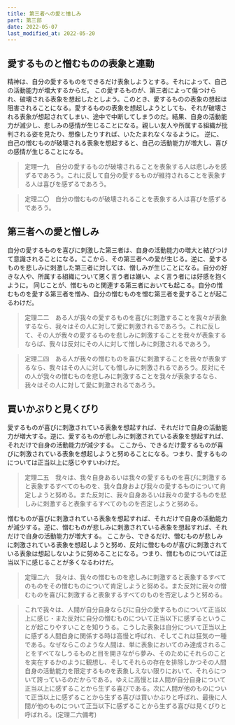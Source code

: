 ```yaml
---
title: 第三者への愛と憎しみ
part: 第三部
date: 2022-05-07
last_modified_at: 2022-05-20
---
```


## 愛するものと憎むものの表象と連動

精神は、自分の愛するものをできるだけ表象しようとする。それによって、自己の活動能力が増大するからだ。
この愛するものが、第三者によって傷つけられ、破壊される表象を想起したとしよう。このとき、愛するものの表象の想起は阻害されることになる。愛するものの表象を想起しようとしても、それが破壊される表象が想起されてしまい、途中で中断してしまうのだ。結果、自身の活動能力が減少し、悲しみの感情が生じることになる。親しい友人や所属する組織が批判される姿を見たり、想像したりすれば、いたたまれなくなるように。
逆に、自己の憎むものが破壊される表象を想起すると、自己の活動能力が増大し、喜びの感情が生じることになる。

>定理一九　自分の愛するものが破壊されることを表象する人は悲しみを感ずるであろう。これに反して自分の愛するものが維持されることを表象する人は喜びを感ずるであろう。

>定理二〇　自分の憎むものが破壊されることを表象する人は喜びを感ずるであろう。

## 第三者への愛と憎しみ

自分の愛するものを喜びに刺激した第三者は、自身の活動能力の増大と結びつけて意識されることになる。ここから、その第三者への愛が生じる。逆に、愛するものを悲しみに刺激した第三者に対しては、憎しみが生じことになる。自分の好きな人や、所属する組織について悪く言う者は嫌い、よく言う者には好感を抱くように。
同じことが、憎むものと関連する第三者においても起こる。自分の憎むものを愛する第三者を憎み、自分の憎むものを憎む第三者を愛することが起こるわけだ。

>定理二二　ある人が我々の愛するものを喜びに刺激することを我々が表象するなら、我々はその人に対して愛に刺激されるであろう。これに反して、その人が我々の愛するものを悲しみに刺激することを我々が表象するならば、我々は反対にその人に対して憎しみに刺激されるであろう。

>定理二四　ある人が我々の憎むものを喜びに刺激することを我々が表象するなら、我々はその人に対しても憎しみに刺激されるであろう。反対にその人が我々の憎むものを悲しみに刺激することを我々が表象するなら、我々はその人に対して愛に刺激されるであろう。

## 買いかぶりと見くびり

愛するものが喜びに刺激されている表象を想起すれば、それだけで自身の活動能力が増大する。逆に、愛するものが悲しみに刺激されている表象を想起すれば、それだけで自身の活動能力が減少する。
ここから、できるだけ愛するものが喜びに刺激されている表象を想起しようと努めることになる。つまり、愛するものについては正当以上に感じやすいわけだ。

>定理二五　我々は、我々自身あるいは我々の愛するものを喜びに刺激すると表象するすべてのものを、我々自身および我々の愛するものについて肯定しようと努める。また反対に、我々自身あるいは我々の愛するものを悲しみに刺激すると表象するすべてのものを否定しようと努める。

憎むものが喜びに刺激されている表象を想起すれば、それだけで自身の活動能力が減少する。逆に、憎むものが悲しみに刺激されている表象を想起すれば、それだけで自身の活動能力が増大する。
ここから、できるだけ、憎むものが悲しみに刺激されている表象を想起しようと努め、反対に憎むものが喜びに刺激されている表象は想起しないように努めることになる。つまり、憎むものについては正当以下に感じることが多くなるわけだ。

>定理二六　我々は、我々の憎むものを悲しみに刺激すると表象するすべてのものをその憎むものについて肯定しようと努める。また反対に我々の憎むものを喜びに刺激すると表象するすべてのものを否定しようと努める。

>これで我々は、人間が自分自身ならびに自分の愛するものについて正当以上に感じ・また反対に自分の憎むものについて正当以下に感ずるということが起こりやすいことを知りうる。こうした表象は自分について正当以上に感ずる人間自身に関係する時は高慢と呼ばれ、そしてこれは狂気の一種である。なぜならこのような人間は、単に表象においてのみ達成されることをすべてなしうるものと目を開きながら夢み、そのためにそれらのことを実在するかのように観想し、そしてそれらの存在を排除しかつその人間自身の活動能力を限定するものを表象しえない限りにおいて、それらについて誇っているのだからである。ゆえに高慢とは人間が自分自身について正当以上に感ずることから生ずる喜びである。次に人間が他のものについて正当以上に感ずることから生ずる喜びは買いかぶりと呼ばれ、最後に人間が他のものについて正当以下に感ずることから生ずる喜びは見くびりと呼ばれる。(定理二六備考)
